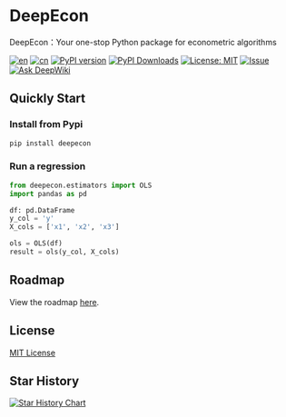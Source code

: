 # DeepEcon
DeepEcon：Your one-stop Python package for econometric algorithms

[![en](https://img.shields.io/badge/lang-English-red.svg)](README.md)
[![cn](https://img.shields.io/badge/语言-中文-yellow.svg)](source/docs/README/cn/README.md)
[![PyPI version](https://img.shields.io/pypi/v/deepecon.svg)](https://pypi.org/project/deepecon/)
[![PyPI Downloads](https://static.pepy.tech/badge/deepecon)](https://pepy.tech/projects/deepecon)
[![License: MIT](https://img.shields.io/badge/License-MIT-blue.svg)](LICENSE)
[![Issue](https://img.shields.io/badge/Issue-report-green.svg)](https://github.com/sepinetam/deepecon/issues/new)
[![Ask DeepWiki](https://deepwiki.com/badge.svg)](https://deepwiki.com/SepineTam/DeepEcon)

## Quickly Start
### Install from Pypi
```bash
pip install deepecon
```

### Run a regression
```python
from deepecon.estimators import OLS
import pandas as pd

df: pd.DataFrame
y_col = 'y'
X_cols = ['x1', 'x2', 'x3']

ols = OLS(df)
result = ols(y_col, X_cols)
```

## Roadmap
View the roadmap [here](DEVPLAN.md).

## License
[MIT License](LICENSE)

## Star History
[![Star History Chart](https://api.star-history.com/svg?repos=sepinetam/deepecon&type=Date)](https://www.star-history.com/#sepinetam/deepecon&Date)

